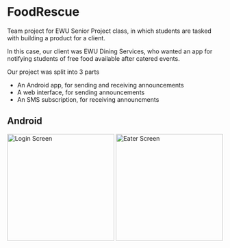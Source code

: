 # FoodRescue
Team project for EWU Senior Project class, in which students are tasked with building a product for a client.

In this case, our client was EWU Dining Services, who wanted an app for notifying students of free food available after catered events.

Our project was split into 3 parts
* An Android app, for sending and receiving announcements
* A web interface, for sending announcements
* An SMS subscription, for receiving announcments


## Android
<img src="https://i.imgur.com/LYv7sjk.png" alt="Login Screen" width="250">
<img src="https://i.imgur.com/QmOvDPt.png" alt="Eater Screen" width="250">
